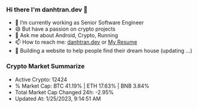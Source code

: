 ### Hi there I'm danhtran.dev 👋

- 🔭 I’m currently working as Senior Software Engineer
- 😄 But have a passion on crypto projects
- 💬 Ask me about Android, Crypto, Running 
- 📫 How to reach me: <a href="https://danhtran.dev" target="_blank">danhtran.dev</a> or <a href="Dan-Resume.pdf" target="_blank">My Resume</a>
- 🌱 Building a website to help people find their dream house (updating ...)

### Crypto Market Summarize
- Active Crypto: 12424
- % Market Cap: BTC 41.19% | ETH 17.63% | BNB 3.84%
- Total Market Cap Changed 24h: -2.95%
- Updated At: 1/25/2023, 9:14:51 AM
